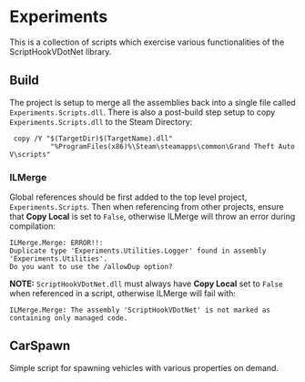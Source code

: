# Experiments #

This is a collection of scripts which exercise various functionalities of the ScriptHookVDotNet library.


## Build ##

The project is setup to merge all the assemblies back into a single file called
`Experiments.Scripts.dll`. There is also a post-build step setup to copy
`Experiments.Scripts.dll` to the Steam Directory:

```
 copy /Y "$(TargetDir)$(TargetName).dll"
		  "%ProgramFiles(x86)%\Steam\steamapps\common\Grand Theft Auto V\scripts"
```

### ILMerge ###

Global references should be first added to the top level project, `Experiments.Scripts`. Then
when referencing from other projects, ensure that **Copy Local** is set to `False`, otherwise ILMerge
will throw an error during compilation:

```
ILMerge.Merge: ERROR!!:
Duplicate type 'Experiments.Utilities.Logger' found in assembly 'Experiments.Utilities'.
Do you want to use the /allowDup option?
```

**NOTE:** `ScriptHookVDotNet.dll` must always have **Copy Local** set to `False`
when referenced in a script, otherwise ILMerge will fail with:

```
ILMerge.Merge: The assembly 'ScriptHookVDotNet' is not marked as containing only managed code.
```

## CarSpawn ##

Simple script for spawning vehicles with various properties on demand.
